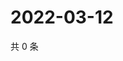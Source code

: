# 2022-03-12

共 0 条

<!-- BEGIN WEIBO -->
<!-- 最后更新时间 Sat Mar 12 2022 05:10:29 GMT+0800 (China Standard Time) -->

<!-- END WEIBO -->
